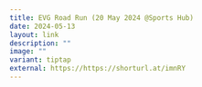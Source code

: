```yaml
---
title: EVG Road Run (20 May 2024 @Sports Hub)
date: 2024-05-13
layout: link
description: ""
image: ""
variant: tiptap
external: https://https://shorturl.at/imnRY
---
```

